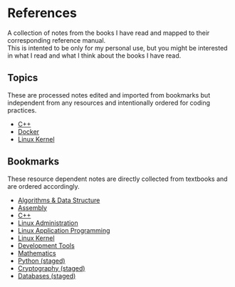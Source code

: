 # References

A collection of notes from the books I have read and mapped to their corresponding reference manual.  
This is intented to be only for my personal use, but you might be interested in what I read and what I think about the books I have read.

## Topics

These are processed notes edited and imported from bookmarks but independent from any resources and intentionally ordered for coding practices.

* [C++](topics/cpp.md)
* [Docker](topics/docker.md)
* [Linux Kernel](topics/kernel.md)

## Bookmarks

These resource dependent notes are directly collected from textbooks and are ordered accordingly.

* [Algorithms & Data Structure](bookmarks/algorithms.md)
* [Assembly](bookmarks/assembly.md)
* [C++](bookmarks/cpp.md)
* [Linux Administration](bookmarks/linux-administration.md)
* [Linux Application Programming](bookmarks/linux-programming.md)
* [Linux Kernel](bookmarks/linux-kernel.md)
* [Development Tools](bookmarks/tools.md)
* [Mathematics](bookmarks/mathematics.md)
* [Python (staged)](bookmarks/python.md)
* [Cryptography (staged)](bookmarks/cryptography.md)
* [Databases (staged)](bookmarks/databases.md)


